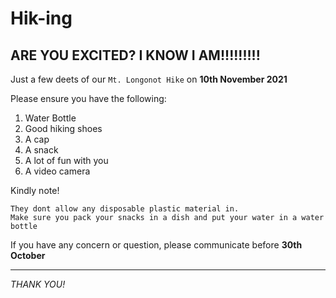 # Hik-ing
## ARE YOU EXCITED? I KNOW I AM!!!!!!!!!
Just a few deets of our `Mt. Longonot Hike` on **10th November 2021**

Please ensure you have the following:
1. Water Bottle
2. Good hiking shoes
3. A cap
4. A snack
5. A lot of fun with you
6. A video camera

Kindly note!

    They dont allow any disposable plastic material in.
    Make sure you pack your snacks in a dish and put your water in a water bottle

If you have any concern or question, please communicate before **30th October**

***
*THANK YOU!*
